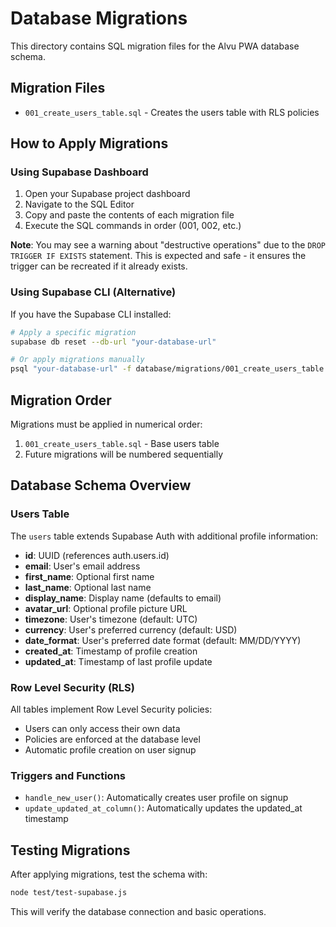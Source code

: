 # Database Migrations

This directory contains SQL migration files for the Alvu PWA database schema.

## Migration Files

- `001_create_users_table.sql` - Creates the users table with RLS policies

## How to Apply Migrations

### Using Supabase Dashboard

1. Open your Supabase project dashboard
2. Navigate to the SQL Editor
3. Copy and paste the contents of each migration file
4. Execute the SQL commands in order (001, 002, etc.)

**Note**: You may see a warning about "destructive operations" due to the `DROP TRIGGER IF EXISTS` statement. This is expected and safe - it ensures the trigger can be recreated if it already exists.

### Using Supabase CLI (Alternative)

If you have the Supabase CLI installed:

```bash
# Apply a specific migration
supabase db reset --db-url "your-database-url"

# Or apply migrations manually
psql "your-database-url" -f database/migrations/001_create_users_table.sql
```

## Migration Order

Migrations must be applied in numerical order:

1. `001_create_users_table.sql` - Base users table
2. Future migrations will be numbered sequentially

## Database Schema Overview

### Users Table

The `users` table extends Supabase Auth with additional profile information:

- **id**: UUID (references auth.users.id)
- **email**: User's email address
- **first_name**: Optional first name
- **last_name**: Optional last name
- **display_name**: Display name (defaults to email)
- **avatar_url**: Optional profile picture URL
- **timezone**: User's timezone (default: UTC)
- **currency**: User's preferred currency (default: USD)
- **date_format**: User's preferred date format (default: MM/DD/YYYY)
- **created_at**: Timestamp of profile creation
- **updated_at**: Timestamp of last profile update

### Row Level Security (RLS)

All tables implement Row Level Security policies:

- Users can only access their own data
- Policies are enforced at the database level
- Automatic profile creation on user signup

### Triggers and Functions

- `handle_new_user()`: Automatically creates user profile on signup
- `update_updated_at_column()`: Automatically updates the updated_at timestamp

## Testing Migrations

After applying migrations, test the schema with:

```bash
node test/test-supabase.js
```

This will verify the database connection and basic operations.